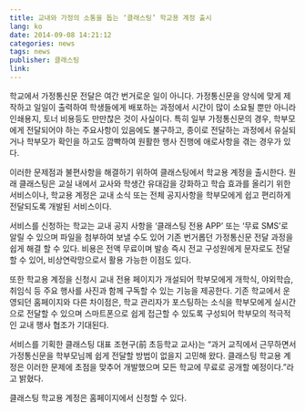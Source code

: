 ```yaml
---
title: 교내와 가정의 소통을 돕는 ‘클래스팅’ 학교용 계정 출시
lang: ko
date: 2014-09-08 14:21:12
categories: news
tags: news
publisher: 클래스팅
link:
---
```

학교에서 가정통신문 전달은 여간 번거로운 일이 아니다. 가정통신문을 양식에 맞게 제작하고 일일이 출력하여 학생들에게 배포하는 과정에서 시간이 많이 소요될 뿐만 아니라 인쇄용지, 토너 비용등도 만만찮은 것이 사실이다. <!-- more --> 특히 일부 가정통신문의 경우, 학부모에게 전달되어야 하는 주요사항이 있음에도 불구하고, 종이로 전달하는 과정에서 유실되거나 학부모가 확인을 하고도 깜빡하여 원활한 행사 진행에 애로사항을 겪는 경우가 있다.

이러한 문제점과 불편사항을 해결하기 위하여 클래스팅에서 학교용 계정을 출시한다. 원래 클래스팅은 교실 내에서 교사와 학생간 유대감을 강화하고 학습 효과를 올리기 위한 서비스이나, 학교용 계정은 교내 소식 또는 전체 공지사항을 학부모에게 쉽고 편리하게 전달되도록 개발된 서비스이다.

서비스를 신청하는 학교는 교내 공지 사항을 ‘클래스팅 전용 APP’ 또는 ‘무료 SMS’로 알릴 수 있으며 파일을 첨부하여 보낼 수도 있어 기존 번거롭던 가정통신문 전달 과정을 쉽게 해결 할 수 있다. 비용은 전액 무료이며 발송 즉시 전교 구성원에게 문자로도 전달할 수 있어, 비상연락망으로서 활용 가능한 이점도 있다.

또한 학교용 계정을 신청시 교내 전용 페이지가 개설되어 학부모에게 개학식, 야외학습, 취임식 등 주요 행사를 사진과 함께 구독할 수 있는 기능을 제공한다. 기존 학교에서 운영되던 홈페이지와 다른 차이점은, 학교 관리자가 포스팅하는 소식을 학부모에게 실시간으로 전달할 수 있으며 스마트폰으로 쉽게 접근할 수 있도록 구성되어 학부모의 적극적인 교내 행사 협조가 기대된다.

서비스를 기획한 클래스팅 대표 조현구(前 초등학교 교사)는 “과거 교직에서 근무하면서 가정통신문을 학부모님께 쉽게 전달할 방법이 없을지 고민해 왔다. 클래스팅 학교용 계정은 이러한 문제에 초점을 맞추어 개발했으며 모든 학교에 무료로 공개할 예정이다.”라고 밝혔다.

클래스팅 학교용 계정은 홈페이지에서 신청할 수 있다.
